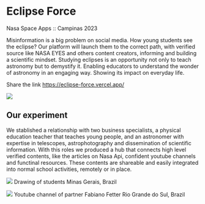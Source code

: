 # Eclipse Force
Nasa Space Apps :: Campinas 2023

Misinformation is a big problem on social media. How young students see the eclipse?
Our platform will launch them to the correct path, with verified source like NASA EYES 
and others content creators, informing and building a scientific mindset.
Studying eclipses is an opportunity not only to teach astronomy but to demystify it.
Enabling educators to understand the wonder of astronomy in an engaging way.
Showing its impact on everyday life.

Share the link https://eclipse-force.vercel.app/

![](https://github.com/ricardodarocha/Eclipse_Force/blob/main/Design/Demo/Concept.PNG)

## Our experiment

We stablished a relationship with two business specialists, a physical education teacher that teaches young people, and an astronomer with expertise in telescopes, astrophotography and dissemination of scientific information.
With this roles we produced a hub that connects high level verified contents, like the articles on Nasa Api, confident youtube channels and functinal resources. These contents are shareable and easily integrated into normal school activities,
remotely or in place.

![](https://github.com/ricardodarocha/Eclipse_Force/blob/main/Design/Demo/Experience.jpg)
Drawing of students
Minas Gerais, Brazil

![](https://github.com/ricardodarocha/Eclipse_Force/blob/main/Design/Demo/FabianoFetter.png)
Youtube channel of partner Fabiano Fetter
Rio Grande do Sul, Brazil
